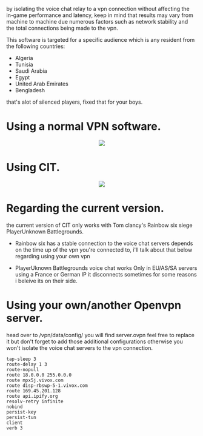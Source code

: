 by isolating the voice chat relay to a vpn connection without affecting the in-game performance and latency, keep in mind that results may vary from machine to machine due numerous factors such as network stability and the total connections being made to the vpn.

This software is targeted for a specific audience which is any resident from the following countries:

- Algeria 
- Tunisia 
- Saudi Arabia 
- Egypt 
- United Arab Emirates 
- Bengladesh 

that's alot of silenced players, fixed that for your boys.

# Using a normal VPN software.
<p align="center"> 
<img src="https://i.imgur.com/XZRB7Je.png">
</p>

                                       

# Using CIT.
<p align="center"> 
<img src="https://i.imgur.com/VOs6LS4.png">
</p>
                                             


# Regarding the current version.
the current version of CIT only works with Tom clancy's Rainbow six siege PlayerUnknown Battlegrounds.
- Rainbow six has a stable connection to the voice chat servers depends on the time up of the vpn you're connected to, i'll talk about that below regarding using your own vpn

- PlayerUknown Battlegrounds voice chat works Only in EU/AS/SA servers using a France or German IP  it disconnects sometimes for some reasons i beleive its on their side.


# Using your own/another Openvpn server.
head over to /vpn/data/config/ you will find server.ovpn feel free to replace it but don't forget to add those additional configurations otherwise you won't isolate the voice chat servers to the vpn connection. 


```
tap-sleep 3
route-delay 1 3
route-nopull
route 18.0.0.0 255.0.0.0
route mpx5j.vivox.com
route disp-rbswp-5-1.vivox.com
route 169.45.201.128
route api.ipify.org
resolv-retry infinite
nobind
persist-key
persist-tun
client
verb 3
```


